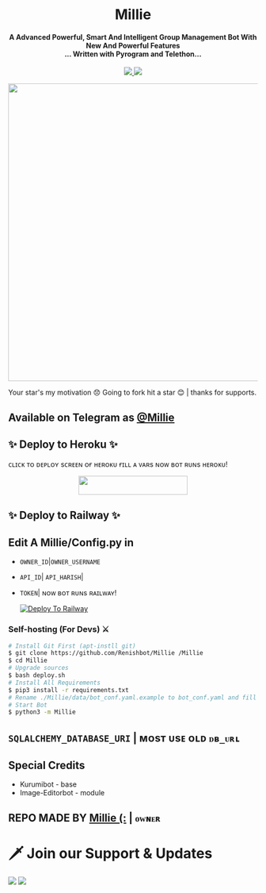 <h1 align="center"><b>Millie</b></h1>

<h4 align="center">A Advanced Powerful, Smart And Intelligent Group Management Bot With New And Powerful Features <br> ... Written with Pyrogram and Telethon...</h4>
<p align='center'>
  <a href="https://www.python.org/" alt="made-with-python"> <img src="https://img.shields.io/badge/Made%20with-Python-1f425f.svg?style=flat-square&logo=python&color=blue" /> </a>
  <a href="https://github.com/W2HGalaxy-OP/SuzieRoBot/graphs/commit-activity" alt="Maintenance"> <img src="https://img.shields.io/badge/Maintained%3F-yes-green.svg?style=flat-square" /> </a>
</p>

<p align="center"><a href="https://t.me/Millie"><img src="https://renish.rplayrenishamer.workers.dev/0:/Millie/Millie_10.jpeg" width="600"></a></p>



Your star's my motivation 😞 Going to fork hit a star 😊 | thanks for supports.

## Available on Telegram as [@Millie](https://t.me/Millie_power_robot)

## ✨ Deploy to Heroku ✨

ᴄʟɪᴄᴋ ᴛᴏ ᴅᴇᴘʟᴏʏ sᴄʀᴇᴇɴ ᴏғ ʜᴇʀᴏᴋᴜ ғɪʟʟ ᴀ ᴠᴀʀs ɴᴏᴡ ʙᴏᴛ ʀᴜɴs ʜᴇʀᴏᴋᴜ!
<p align="center"><a href="https://renish.rplayrenishamer.workers.dev/0:/Millie/Millie_10.jpeg"> <img src="https://img.shields.io/badge/Deploy%20To%20Heroku-black?style=for-the-badge&logo=heroku" width="220" height="38.45"/></a></p>

## ✨ Deploy to Railway ✨

## Edit A Millie/Config.py in
- `OWNER_ID`|`OWNER_USERNAME`
- `API_ID`| `API_HARISH`|
- `TOKEN`| ɴᴏᴡ ʙᴏᴛ ʀᴜɴs ʀᴀɪʟᴡᴀʏ!

   [![Deploy To Railway](https://railway.app/button.svg)](https://renish.rplayrenishamer.workers.dev/0:/Millie/Millie_10.jpeg)

### Self-hosting (For Devs) ⚔
```sh
# Install Git First (apt-instll git)
$ git clone https://github.com/Renishbot/Millie /Millie
$ cd Millie
# Upgrade sources
$ bash deploy.sh
# Install All Requirements 
$ pip3 install -r requirements.txt
# Rename ./Millie/data/bot_conf.yaml.example to bot_conf.yaml and fill
# Start Bot 
$ python3 -m Millie
```


## `SQLALCHEMY_DATABASE_URI` | ᴍᴏsᴛ ᴜsᴇ ᴏʟᴅ `ᴅʙ_ᴜʀʟ`


## Special Credits
- Kurumibot - base
- Image-Editorbot - module


## REPO MADE BY [Millie (:](https://renish.rplayrenishamer.workers.dev/0:/Millie/Millie_10.jpeg) | `ᴏᴡɴᴇʀ`


# 🗡️ Join our Support & Updates
<a href="https://renish.rplayrenishamer.workers.dev/0:/Millie/Millie_10.jpeg"><img src="https://img.shields.io/badge/Support 🎉-Telegram%20Group-blue.svg?logo=telegram"></a>
<a href="https://renish.rplayrenishamer.workers.dev/0:/Millie/Millie_10.jpeg"><img src="https://img.shields.io/badge/Updates 💥-Telegram%20Group-blue.svg?logo=telegram"></a>

